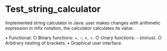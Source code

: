 # Test_string_calculator
Implemented string calculator in Java: user makes changes with arithmetic expression in infix notation, the calculator calculates its value.

• Functional:
  ○ Binary functions: +, -, ×, ÷.
  ○ Unary functions: - (minus).
  ○ Arbitrary nesting of brackets.
• Graphical user interface.
